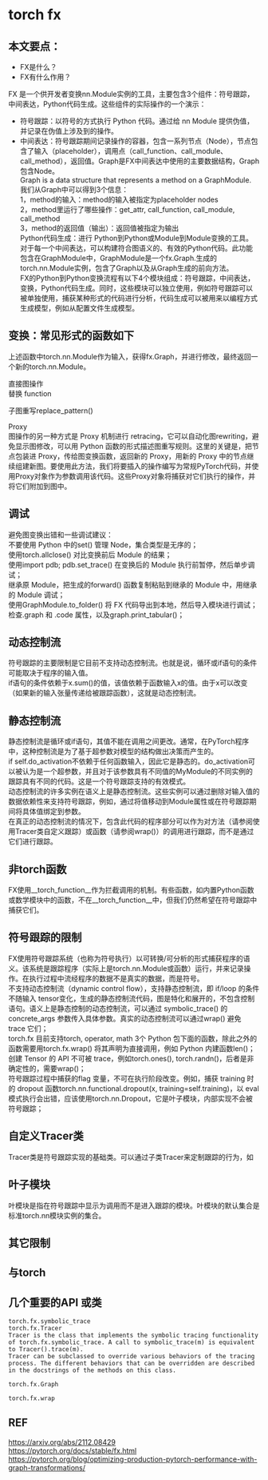 # torch fx

## 本文要点：   
* FX是什么？   
* FX有什么作用？   

FX 是一个供开发者变换nn.Module实例的工具，主要包含3个组件：符号跟踪，中间表达，Python代码生成。这些组件的实际操作的一个演示：

* 符号跟踪：以符号的方式执行 Python 代码。通过给 nn Module 提供伪值，并记录在伪值上涉及到的操作。  
* 中间表达：符号跟踪期间记录操作的容器，包含一系列节点（Node），节点包含了输入（placeholder），调用点（call_function、call_module、call_method），返回值。Graph是FX中间表达中使用的主要数据结构，Graph包含Node。   
Graph is a data structure that represents a method on a GraphModule. 我们从Graph中可以得到3个信息：   
1，method的输入：method的输入被指定为placeholder nodes    
2，method里运行了哪些操作：get_attr, call_function, call_module, call_method    
3，method的返回值（输出）：返回值被指定为输出    
Python代码生成：进行 Python到Python或Module到Module变换的工具。对于每一个中间表达，可以构建符合图语义的、有效的Python代码。此功能包含在GraphModule中，GraphModule是一个fx.Graph.生成的torch.nn.Module实例，包含了Graph以及从Graph生成的前向方法。   
FX的Python到Python变换流程有以下4个模块组成：符号跟踪，中间表达，变换，Python代码生成。同时，这些模块可以独立使用，例如符号跟踪可以被单独使用，捕获某种形式的代码进行分析，代码生成可以被用来以编程方式生成模型，例如从配置文件生成模型。    

## 变换：常见形式的函数如下 
 
上述函数中torch.nn.Module作为输入，获得fx.Graph，并进行修改，最终返回一个新的torch.nn.Module。    

直接图操作    
替换 function     

子图重写replace_pattern()   

Proxy     
图操作的另一种方式是 Proxy 机制进行 retracing，它可以自动化图rewriting，避免显示图修改，可以用 Python 函数的形式描述图重写规则。这里的关键是，把节点包装进 Proxy，传给图变换函数，返回新的 Proxy，用新的 Proxy 中的节点继续组建新图。要使用此方法，我们将要插入的操作编写为常规PyTorch代码，并使用Proxy对象作为参数调用该代码。这些Proxy对象将捕获对它们执行的操作，并将它们附加到图中。

## 调试   
避免图变换出错和一些调试建议：   
不要使用 Python 中的set() 管理 Node，集合类型是无序的；  
使用torch.allclose() 对比变换前后 Module 的结果；   
使用import pdb; pdb.set_trace() 在变换后的 Module 执行前暂停，然后单步调试；   
继承原 Module，把生成的forward() 函数复制粘贴到继承的 Module 中，用继承的 Module 调试；   
使用GraphModule.to_folder() 将 FX 代码导出到本地，然后导入模块进行调试；   
检查.graph 和 .code 属性，以及graph.print_tabular()；   

## 动态控制流    
符号跟踪的主要限制是它目前不支持动态控制流。也就是说，循环或if语句的条件可能取决于程序的输入值。   
if语句的条件依赖于x.sum()的值，该值依赖于函数输入x的值。由于x可以改变（如果新的输入张量传递给被跟踪函数），这就是动态控制流。   

## 静态控制流   
静态控制流是循环或if语句，其值不能在调用之间更改。通常，在PyTorch程序中，这种控制流是为了基于超参数对模型的结构做出决策而产生的。   
if self.do_activation不依赖于任何函数输入，因此它是静态的。do_activation可以被认为是一个超参数，并且对于该参数具有不同值的MyModule的不同实例的跟踪具有不同的代码。这是一个符号跟踪支持的有效模式。   
动态控制流的许多实例在语义上是静态控制流。这些实例可以通过删除对输入值的数据依赖性来支持符号跟踪，例如，通过将值移动到Module属性或在符号跟踪期间将具体值绑定到参数。   
在真正的动态控制流的情况下，包含此代码的程序部分可以作为对方法（请参阅使用Tracer类自定义跟踪）或函数（请参阅wrap()）的调用进行跟踪，而不是通过它们进行跟踪。   

## 非torch函数   
FX使用__torch_function__作为拦截调用的机制。有些函数，如内置Python函数或数学模块中的函数，不在__torch_function__中，但我们仍然希望在符号跟踪中捕获它们。   

## 符号跟踪的限制   
FX使用符号跟踪系统（也称为符号执行）以可转换/可分析的形式捕获程序的语义。该系统是跟踪程序（实际上是torch.nn.Module或函数）运行，并来记录操作。在执行过程中流经程序的数据不是真实的数据，而是符号。    
不支持动态控制流（dynamic control flow），支持静态控制流，即 if/loop 的条件不随输入 tensor变化，生成的静态控制流代码，图是特化和展开的，不包含控制语句。语义上是静态控制的动态控制流，可以通过 symbolic_trace() 的concrete_args 参数传入具体参数。真实的动态控制流可以通过wrap() 避免 trace 它们；     
torch.fx 目前支持torch, operator, math 3个 Python 包下面的函数，除此之外的函数需要用torch.fx.wrap() 将其声明为直接调用，例如 Python 内建函数len()；    
创建 Tensor 的 API 不可被 trace，例如torch.ones(), torch.randn()，后者是非确定性的，需要wrap()；    
符号跟踪过程中捕获的flag 变量，不可在执行阶段改变。例如，捕获 training 时的 dropout 函数torch.nn.functional.dropout(x, training=self.training)，以 eval 模式执行会出错，应该使用torch.nn.Dropout，它是叶子模块，内部实现不会被符号跟踪；    

## 自定义Tracer类   
Tracer类是符号跟踪实现的基础类。可以通过子类Tracer来定制跟踪的行为，如     

## 叶子模块
叶模块是指在符号跟踪中显示为调用而不是进入跟踪的模块。叶模块的默认集合是标准torch.nn模块实例的集合。   

## 其它限制   

## 与torch   

## 几个重要的API 或类    
```
torch.fx.symbolic_trace  
torch.fx.Tracer
Tracer is the class that implements the symbolic tracing functionality of torch.fx.symbolic_trace. A call to symbolic_trace(m) is equivalent to Tracer().trace(m).
Tracer can be subclassed to override various behaviors of the tracing process. The different behaviors that can be overridden are described in the docstrings of the methods on this class.

torch.fx.Graph

torch.fx.wrap
```


## REF
https://arxiv.org/abs/2112.08429  
https://pytorch.org/docs/stable/fx.html    
https://pytorch.org/blog/optimizing-production-pytorch-performance-with-graph-transformations/   
